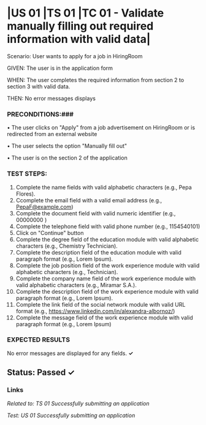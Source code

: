 # |US 01 |TS 01 |TC 01 - Validate manually filling out required information with valid data| #

Scenario: User wants to apply for a job in HiringRoom 

GIVEN: The user is in the application form

WHEN: The user completes the required information from section 2 to section 3 with valid data.

THEN: No error messages displays

### PRECONDITIONS:###

• The user clicks on "Apply" from a job advertisement on HiringRoom or is redirected from an external website 

• The user selects the option "Manually fill out"

• The user is on the section 2 of the application

### TEST STEPS: ###

1. Complete the name fields with valid alphabetic characters (e.g., Pepa Flores). 
2. Ccomplete the email field with a valid email address (e.g., PepaF@example.com)
3. Complete the document field with valid numeric identifier (e.g., 00000000 )
4. Complete the telephone field with valid phone number (e.g., 1154540101)
5. Click on "Continue" button 
6. Complete the degree field of the education module with valid alphabetic characters (e.g., Chemistry Technician). 
7. Complete the description field of the education module with valid paragraph format (e.g., Lorem Ipsum).
8. Complete the job position field of the work experience module with valid alphabetic characters (e.g., Technician).
9. Complete the company name field of the work experience module with valid alphabetic characters (e.g., Miramar S.A.). 
10. Complete the description field of the work experience module with valid paragraph format (e.g., Lorem Ipsum).
11. Complete the link field of the social network module with valid URL format (e.g., https://www.linkedin.com/in/alexandra-albornoz/)
12. Complete the message field of the work experience module with valid paragraph format (e.g., Lorem Ipsum)
               
### EXPECTED RESULTS ###

No error messages are displayed for any fields. **✓**

## Status: Passed ✓ ##

### Links ###

*Related to: TS 01 Successfully submitting an application*

*Test: US 01 Successfully submitting an application*
